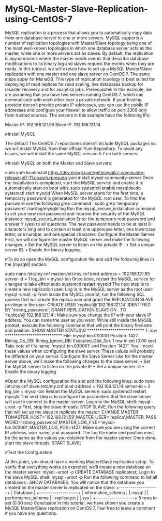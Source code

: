 # MySQL-Master-Slave-Replication-using-CentOS-7


MySQL replication is a process that allows you to automatically copy data from one database server to one or more servers.
MySQL supports a number of replication topologies with Master/Slave topology being one of the most well-known topologies in which one database server acts as the master, while one or more servers act as slaves. By default, the replication is asynchronous where the master sends events that describe database modifications to its binary log and slaves request the events when they are ready.
In this tutorial, we will explain how to set up a MySQL Master/Slave replication with one master and one slave server on CentOS 7. The same steps apply for MariaDB.
This type of replication topology is best suited for deploying of read replicas for read scaling, live databases backup for disaster recovery and for analytics jobs.
Prerequisites
In this example, we are assuming that you have two servers running CentOS 7, which can communicate with each other over a private network. If your hosting provider doesn’t provide private IP addresses, you can use the public IP addresses and configure your firewall to allow traffic on port 3306 only from trusted sources.
The servers in this example have the following IPs:

Master IP: 192.168.121.59
Slave IP:  192.168.121.14

#Install MySQL

The default The CentOS 7 repositories doesn’t include MySQL packages so we will install MySQL from their official Yum Repository. To avoid any issues, we will install the same MySQL version 5.7 on both servers.

#Install MySQL on both the Master and Slave servers:

sudo yum localinstall https://dev.mysql.com/get/mysql57-community-release-el7-11.noarch.rpmsudo yum install mysql-community-server
Once the installation is completed, start the MySQL service and enable it to automatically start on boot with:
sudo systemctl enable mysqldsudo systemctl start mysqld
When MySQL server starts for the first time, a temporary password is generated for the MySQL root user. To find the password use the following grep command :
sudo grep 'temporary password' /var/log/mysqld.log
Run the mysql_secure_installation command to set your new root password and improve the security of the MySQL instance:
mysql_secure_installation
Enter the temporary root password and answer Y (yes) to all questions.
The new password needs to be at least 8-characters long and to contain at least one uppercase letter, one lowercase letter, one number, and one special character.
Configure the Master Server
First, we will configure the master MySQL server and make the following changes:
•	Set the MySQL server to listen on the private IP .
•	Set a unique server ID.
•	Enable the binary logging.

#To do so open the MySQL configuration file and add the following lines in the [mysqld] section:

sudo nano /etc/my.cnf
master:/etc/my.cnf
bind-address           = 192.168.121.59
server-id              = 1
log_bin                = mysql-bin
Once done, restart the MySQL service for changes to take effect
sudo systemctl restart mysqld
The next step is to create a new replication user. Log in to the MySQL server as the root user:
mysql -uroot -p
From inside the MySQL prompt, run the following SQL queries that will create the replica user and grant the REPLICATION SLAVE privilege to the user:
CREATE USER 'replica'@'192.168.121.14' IDENTIFIED BY 'strong_password';
GRANT REPLICATION SLAVE ON *.* TO 'replica'@'192.168.121.14';
Make sure you change the IP with your slave IP address. You can name the user as you want.
While still inside the MySQL prompt, execute the following command that will print the binary filename and position.
SHOW MASTER STATUS\G
*************************** 1. row ***************************
             File: mysql-bin.000001
         Position: 1427
     Binlog_Do_DB: 
 Binlog_Ignore_DB: 
Executed_Gtid_Set: 
1 row in set (0.00 sec)
Take note of file name, ‘mysql-bin.000001’ and Position ‘1427’. You’ll need these values when configuring the slave server. These values will probably be different on your server.
Configure the Slave Server
Like for the master server above, we’ll make the following changes to the slave server:
•	Set the MySQL server to listen on the private IP
•	Set a unique server ID
•	Enable the binary logging

#Open the MySQL configuration file and edit the following lines:
sudo nano /etc/my.cnf
slave:/etc/my.cnf
bind-address           = 192.168.121.14
server-id              = 2
log_bin                = mysql-bin
Restart the MySQL service:
sudo systemctl restart mysqld
The next step is to configure the parameters that the slave server will use to connect to the master server. Login to the MySQL shell:
mysql -uroot -p
First, stop the slave threads:
STOP SLAVE;
Run the following query that will set up the slave to replicate the master:
CHANGE MASTER TOMASTER_HOST='192.168.121.59',MASTER_USER='replica',MASTER_PASSWORD='strong_password',MASTER_LOG_FILE='mysql-bin.000001',MASTER_LOG_POS=1427;
Make sure you are using the correct IP address, user name, and password. The log file name and position must be the same as the values you obtained from the master server.
Once done, start the slave threads.
START SLAVE;

#Test the Configuration

At this point, you should have a working Master/Slave replication setup.
To verify that everything works as expected, we’ll create a new database on the master server:
mysql -uroot -p
CREATE DATABASE replicatest;
Login to the slave MySQL shell:
mysql -uroot -p
Run the following command to list all databases :
SHOW DATABASES;
You will notice that the database you created on the master server is replicated on the slave:
+--------------------+
| Database           |
+--------------------+
| information_schema |
| mysql              |
| performance_schema |
| replicatest        |
| sys                |
+--------------------+
5 rows in set (0.00 sec)
Conclusion
In this tutorial, we have shown you create a MySQL Master/Slave replication on CentOS 7.
Feel free to leave a comment if you have any questions.


